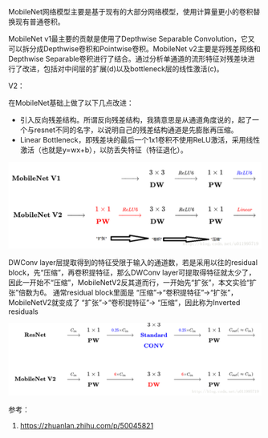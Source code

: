 MobileNet网络模型主要是基于现有的大部分网络模型，使用计算量更小的卷积替换现有普通卷积。

MobileNet v1最主要的贡献是使用了Depthwise Separable Convolution，它又可以拆分成Depthwise卷积和Pointwise卷积。MobileNet v2主要是将残差网络和Depthwise Separable卷积进行了结合。通过分析单通道的流形特征对残差块进行了改进，包括对中间层的扩展(d)以及bottleneck层的线性激活(c)。

V2：

在MobileNet基础上做了以下几点改进：

- 引入反向残差结构。所谓反向残差结构，我猜意思是从通道角度说的，起了一个与resnet不同的名字，以说明自己的残差结构通道是先膨胀再压缩。
- Linear Bottleneck，即残差块的最后一个1x1卷积不使用ReLU激活，采用线性激活（也就是y=wx+b），以防丢失特征（特征退化）。

![这里写图片描述](assets/MobileNet/20180123092023369.png)

DWConv layer层提取得到的特征受限于输入的通道数，若是采用以往的residual block，先“压缩”，再卷积提特征，那么DWConv layer可提取得特征就太少了，因此一开始不“压缩”，MobileNetV2反其道而行，一开始先“扩张”，本文实验“扩张”倍数为6。 通常residual block里面是 “压缩”→“卷积提特征”→“扩张”，MobileNetV2就变成了 “扩张”→“卷积提特征”→ “压缩”，因此称为Inverted residuals

![img](assets/MobileNet/20180123092059581.png)



参考：

1. https://zhuanlan.zhihu.com/p/50045821